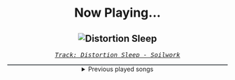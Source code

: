 <div align="center"> 
<h1>Now Playing...</h1>

![Distortion Sleep](https://i.scdn.co/image/ab67616d00001e021b962bb6ef3614610adafaaf)
--
_<samp><a href="https://open.spotify.com/track/3yPQrLnNIthn4I5wQ51X26">Track: Distortion Sleep - Soilwork</a></samp>_

<div style="border: 1px #4B5054 solid"></div>
<details>
  <summary>
    Previous played songs
  </summary>
  <table>
    <thead>
      <tr>
        <th>
          Artist
        </th>
        <th>
          Song
        </th>
        <th>
          Link
        </th>
      </tr>
    </thead>
    <tbody>
      <tr><td>Soilwork</td><td>Distortion Sleep</td><td><a href="https://open.spotify.com/track/3yPQrLnNIthn4I5wQ51X26">https://open.spotify.com/track/3yPQrLnNIthn4I5wQ51X26</a></td></tr><tr><td>Architects</td><td>Giving Blood</td><td><a href="https://open.spotify.com/track/5OVb8VkoO9ZYG64ngOPZpW">https://open.spotify.com/track/5OVb8VkoO9ZYG64ngOPZpW</a></td></tr><tr><td>Ovtlier</td><td>Who We Are</td><td><a href="https://open.spotify.com/track/5TvKVQq7udy1Cq54cbXB7X">https://open.spotify.com/track/5TvKVQq7udy1Cq54cbXB7X</a></td></tr><tr><td>Tetrarch</td><td>You Never Listen</td><td><a href="https://open.spotify.com/track/6OJQwhp95FgvQdTZyTfQfb">https://open.spotify.com/track/6OJQwhp95FgvQdTZyTfQfb</a></td></tr><tr><td>The Devil Wears Prada</td><td>Outnumbered</td><td><a href="https://open.spotify.com/track/3l19T7r07lq72Sn8W3hNRK">https://open.spotify.com/track/3l19T7r07lq72Sn8W3hNRK</a></td></tr><tr><td>Spiritbox</td><td>Holy Roller (feat. Ryo Kinoshita)</td><td><a href="https://open.spotify.com/track/6JUEcPHJGHwq6aXiN1hz3c">https://open.spotify.com/track/6JUEcPHJGHwq6aXiN1hz3c</a></td></tr><tr><td>Celldweller</td><td>Switchback</td><td><a href="https://open.spotify.com/track/3lUwCryVobacobYrN5f2Je">https://open.spotify.com/track/3lUwCryVobacobYrN5f2Je</a></td></tr><tr><td>We Came As Romans</td><td>Darkbloom</td><td><a href="https://open.spotify.com/track/5eqB8FjyujwxBGfdibWEuL">https://open.spotify.com/track/5eqB8FjyujwxBGfdibWEuL</a></td></tr><tr><td>3TEETH</td><td>PRESIDENT X</td><td><a href="https://open.spotify.com/track/6old9El1CMwUzALhs4zLuj">https://open.spotify.com/track/6old9El1CMwUzALhs4zLuj</a></td></tr><tr><td>Daughtry</td><td>Separate Ways (Worlds Apart)</td><td><a href="https://open.spotify.com/track/7goFhrbCC2m2HI3EbBYgU4">https://open.spotify.com/track/7goFhrbCC2m2HI3EbBYgU4</a></td></tr><tr><td>Motionless In White</td><td>Masterpiece</td><td><a href="https://open.spotify.com/track/3c9kVsKF68xMzlS0NikVn3">https://open.spotify.com/track/3c9kVsKF68xMzlS0NikVn3</a></td></tr><tr><td>Citizen Soldier</td><td>Afterlife</td><td><a href="https://open.spotify.com/track/7bKfDP3DQQMmybmvoLtNLC">https://open.spotify.com/track/7bKfDP3DQQMmybmvoLtNLC</a></td></tr><tr><td>Drowning Pool</td><td>One Finger and a Fist</td><td><a href="https://open.spotify.com/track/6PdEKf8CyyZfrFAGFi37gb">https://open.spotify.com/track/6PdEKf8CyyZfrFAGFi37gb</a></td></tr><tr><td>Line So Thin</td><td>Done With Everything</td><td><a href="https://open.spotify.com/track/5iJ4r3UYxNwJFX0dkV3QAr">https://open.spotify.com/track/5iJ4r3UYxNwJFX0dkV3QAr</a></td></tr><tr><td>NF</td><td>HOPE</td><td><a href="https://open.spotify.com/track/0EgLxY52mpGsXETyEsgVlP">https://open.spotify.com/track/0EgLxY52mpGsXETyEsgVlP</a></td></tr><tr><td>Lø Spirit</td><td>Down With My Demons</td><td><a href="https://open.spotify.com/track/7wOkXhEBFUb5UwWkudSZ4X">https://open.spotify.com/track/7wOkXhEBFUb5UwWkudSZ4X</a></td></tr><tr><td>Lø Spirit</td><td>Blue</td><td><a href="https://open.spotify.com/track/4ciLriCtPWZPMqgMsLHgmC">https://open.spotify.com/track/4ciLriCtPWZPMqgMsLHgmC</a></td></tr><tr><td>Citizen Soldier</td><td>Limit</td><td><a href="https://open.spotify.com/track/2iZl3q9PkqOs3m5ptIztu7">https://open.spotify.com/track/2iZl3q9PkqOs3m5ptIztu7</a></td></tr><tr><td>Lø Spirit</td><td>Running Up That Hill (A Deal With God)</td><td><a href="https://open.spotify.com/track/4M4q467Jw5eatkFbeWzk4H">https://open.spotify.com/track/4M4q467Jw5eatkFbeWzk4H</a></td></tr><tr><td>Lø Spirit</td><td>Mind Of Mine</td><td><a href="https://open.spotify.com/track/6JhVAGSbmo5rJ1mx6uZieV">https://open.spotify.com/track/6JhVAGSbmo5rJ1mx6uZieV</a></td></tr>
    </tbody>
  </table>
</details>

</div>
